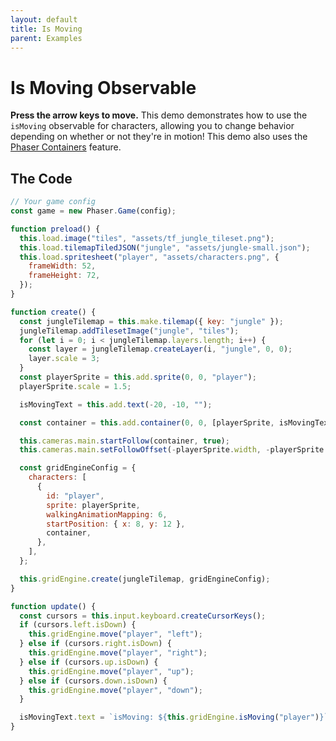 ```yaml
---
layout: default
title: Is Moving
parent: Examples
---
```


# Is Moving Observable

**Press the arrow keys to move.** This demo demonstrates how to use the `isMoving` observable for characters, allowing you to change behavior depending on whether or not they're in motion! This demo also uses the [Phaser Containers](phaser-container) feature.

<div id="game"></div>

<script src="js/phaser.min.js"></script>
<script src="js/grid-engine-2.24.0.min.js"></script>
<script src="js/getBasicConfig.js"></script>

<script>
  const config = getBasicConfig(preload, create, update);
  const game = new Phaser.Game(config);

  function preload() {
    this.load.image("tiles", "assets/tf_jungle_tileset.png");
    this.load.tilemapTiledJSON("jungle", "assets/jungle-small.json");
    this.load.spritesheet("player", "assets/characters.png", {
      frameWidth: 52,
      frameHeight: 72,
    });
  }

  function create() {
    const jungleTilemap = this.make.tilemap({ key: "jungle" });
    jungleTilemap.addTilesetImage("jungle", "tiles");
    for (let i = 0; i < jungleTilemap.layers.length; i++) {
      const layer = jungleTilemap.createLayer(i, "jungle", 0, 0);
      layer.scale = 3;
    }
    const playerSprite = this.add.sprite(0, 0, "player");
    playerSprite.scale = 1.5;

    isMovingText = this.add.text(-20, -10, "");

    const container = this.add.container(0, 0, [playerSprite, isMovingText]);

    this.cameras.main.startFollow(container, true);
    this.cameras.main.setFollowOffset(-playerSprite.width, -playerSprite.height);

    const gridEngineConfig = {
      characters: [
        {
          id: "player",
          sprite: playerSprite,
          walkingAnimationMapping: 6,
          startPosition: {x: 8, y: 12},
          container,
        },
      ],
    };

    this.gridEngine.create(jungleTilemap, gridEngineConfig);
  }

  function update() {
    const cursors = this.input.keyboard.createCursorKeys();
    if (cursors.left.isDown) {
      this.gridEngine.move("player", "left");
    } else if (cursors.right.isDown) {
      this.gridEngine.move("player", "right");
    } else if (cursors.up.isDown) {
      this.gridEngine.move("player", "up");
    } else if (cursors.down.isDown) {
      this.gridEngine.move("player", "down");
    }

    isMovingText.text = `isMoving: ${this.gridEngine.isMoving("player")}`;
  }
</script>

## The Code

```javascript
// Your game config
const game = new Phaser.Game(config);

function preload() {
  this.load.image("tiles", "assets/tf_jungle_tileset.png");
  this.load.tilemapTiledJSON("jungle", "assets/jungle-small.json");
  this.load.spritesheet("player", "assets/characters.png", {
    frameWidth: 52,
    frameHeight: 72,
  });
}

function create() {
  const jungleTilemap = this.make.tilemap({ key: "jungle" });
  jungleTilemap.addTilesetImage("jungle", "tiles");
  for (let i = 0; i < jungleTilemap.layers.length; i++) {
    const layer = jungleTilemap.createLayer(i, "jungle", 0, 0);
    layer.scale = 3;
  }
  const playerSprite = this.add.sprite(0, 0, "player");
  playerSprite.scale = 1.5;

  isMovingText = this.add.text(-20, -10, "");

  const container = this.add.container(0, 0, [playerSprite, isMovingText]);

  this.cameras.main.startFollow(container, true);
  this.cameras.main.setFollowOffset(-playerSprite.width, -playerSprite.height);

  const gridEngineConfig = {
    characters: [
      {
        id: "player",
        sprite: playerSprite,
        walkingAnimationMapping: 6,
        startPosition: { x: 8, y: 12 },
        container,
      },
    ],
  };

  this.gridEngine.create(jungleTilemap, gridEngineConfig);
}

function update() {
  const cursors = this.input.keyboard.createCursorKeys();
  if (cursors.left.isDown) {
    this.gridEngine.move("player", "left");
  } else if (cursors.right.isDown) {
    this.gridEngine.move("player", "right");
  } else if (cursors.up.isDown) {
    this.gridEngine.move("player", "up");
  } else if (cursors.down.isDown) {
    this.gridEngine.move("player", "down");
  }

  isMovingText.text = `isMoving: ${this.gridEngine.isMoving("player")}`;
}
```
